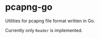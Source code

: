 pcapng-go
=========

Utilities for pcapng file format written in Go.

Currently only `Reader` is implemented.
